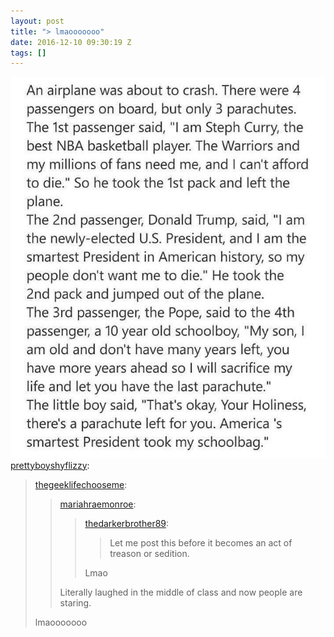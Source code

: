 ```yaml
---
layout: post
title: "> lmaooooooo"
date: 2016-12-10 09:30:19 Z
tags: []
---
```

![](/media/2016/12/154281507622.jpg)
[prettyboyshyflizzy](http://prettyboyshyflizzy.tumblr.com/post/154087307709/mariahraemonroe-thedarkerbrother89-let-me):

> [thegeeklifechooseme](http://thegeeklifechooseme.tumblr.com/post/154081000586/mariahraemonroe-thedarkerbrother89-let-me):
> 
> > [mariahraemonroe](http://mariahraemonroe.tumblr.com/post/153522928241/thedarkerbrother89-let-me-post-this-before-it):
> > 
> > > [thedarkerbrother89](http://thedarkerbrother89.tumblr.com/post/153522140197/let-me-post-this-before-it-becomes-an-act-of):
> > > 
> > > > Let me post this before it becomes an act of treason or sedition.
> > > 
> > > Lmao
> > 
> > Literally laughed in the middle of class and now people are staring.
> 
> lmaooooooo
